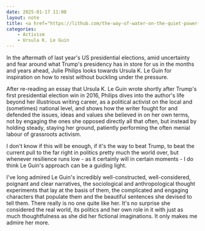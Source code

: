 ```yaml
---
date: 2025-01-17 11:00
layout: note
title: <a href="https://lithub.com/the-way-of-water-on-the-quiet-power-of-ursula-k-le-guins-activism/" target="_blank">The Way of Water: On the Quiet Power of Ursula K. Le Guin’s Activism</a> by Julie Philips
categories:
    - Activism
    - Ursula K. Le Guin
---
```

In the aftermath of last year's US presidential elections, amid uncertainty and fear around what Trump's presidency has in store for us in the months and years ahead, Julie Philips looks towards Ursula K. Le Guin for inspiration on how to resist without buckling under the pressure.  

After re-reading an essay that Ursula K. Le Guin wrote shortly after Trump's first presidential election win in 2016, Philips dives into the author's life beyond her illustrious writing career, as a political activist on the local and (sometimes) national level, and shows how the writer fought for and defended the issues, ideas and values she believed in on her own terms, not by engaging the ones she opposed directly all that often, but instead by holding steady, staying her ground, patiently performing the often menial labour of grassroots activism.  

I don't know if this will be enough, if it's the way to beat Trump, to beat the current pull to the far right in politics pretty much the world over, but whenever resilience runs low - as it certainly will in certain moments - I do think Le Guin's approach can be a guiding light.  

I've long admired Le Guin's incredibly well-constructed, well-considered, poignant and clear narratives, the sociological and anthropological thought experiments that lay at the basis of them, the complicated and engaging characters that populate them and the beautiful sentences she devised to tell them. There really is no one quite like her. It's no surprise she considered the real world, its politics and her own role in it with just as much thoughtfulness as she did her fictional imaginations. It only makes me admire her more.  
